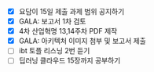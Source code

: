 - [x] 요담이 15일 제출 과제 범위 공지하기
- [x] GALA: 보고서 1차 검토
- [x] 4차 산업혁명 13,14주차 PDF 제작
- [x] GALA: 아키텍처 이미지 첨부 및 보고서 제출
- [ ] ibt 토플 리스닝 2번 듣기
- [ ] 딥러닝 클라우드 15장까지 공부하기
